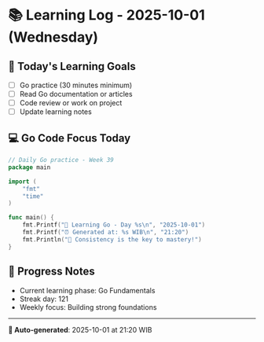 # 📚 Learning Log - 2025-10-01 (Wednesday)

## 🎯 Today's Learning Goals
- [ ] Go practice (30 minutes minimum)
- [ ] Read Go documentation or articles
- [ ] Code review or work on project
- [ ] Update learning notes

## 💻 Go Code Focus Today
```go
// Daily Go practice - Week 39
package main

import (
    "fmt"
    "time"
)

func main() {
    fmt.Printf("🚀 Learning Go - Day %s\n", "2025-10-01")
    fmt.Printf("⏰ Generated at: %s WIB\n", "21:20")
    fmt.Println("💪 Consistency is the key to mastery!")
}
```

## 🌟 Progress Notes
- Current learning phase: Go Fundamentals
- Streak day: 121
- Weekly focus: Building strong foundations

---
**🤖 Auto-generated**: 2025-10-01 at 21:20 WIB
